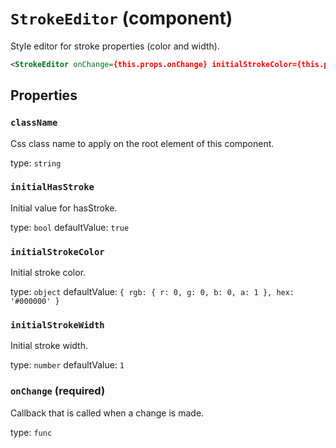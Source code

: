 `StrokeEditor` (component)
==========================

Style editor for stroke properties (color and width).

```xml
<StrokeEditor onChange={this.props.onChange} initialStrokeColor={this.props.initialState.strokeColor} initialStrokeWidth={5} />
```

Properties
----------

### `className`

Css class name to apply on the root element of this component.

type: `string`


### `initialHasStroke`

Initial value for hasStroke.

type: `bool`
defaultValue: `true`


### `initialStrokeColor`

Initial stroke color.

type: `object`
defaultValue: `{
  rgb: {
    r: 0,
    g: 0,
    b: 0,
    a: 1
  },
  hex: '#000000'
}`


### `initialStrokeWidth`

Initial stroke width.

type: `number`
defaultValue: `1`



### `onChange` (required)

Callback that is called when a change is made.

type: `func`

